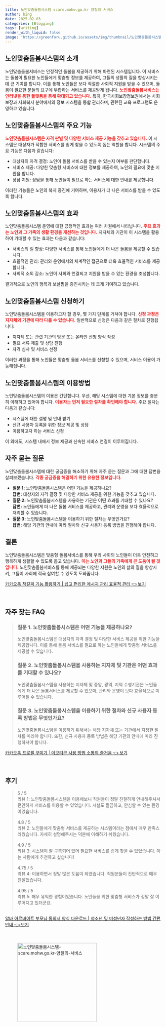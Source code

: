 ```yaml
---
title: 노인맞춤돌봄시스템 scare.mohw.go.kr 양질의 서비스
author: bing
date: 2025-02-03
categories: [Blogging]
tags: [writing]
render_with_liquid: false
image: 'https://greenforu.github.io/assets/img/thumbnail/노인맞춤돌봄시스템-scare.mohw.go.kr-양질의-서비스.webp'
---
```



<h2 id='노인맞춤돌봄시스템의 소개'>노인맞춤돌봄시스템의 소개</h2>

<p>노인맞춤돌봄서비스는 안정적인 돌봄을 제공하기 위해 마련된 시스템입니다. 이 서비스는 돌봄이 필요한 노인들에게 맞춤형 정보를 제공하여, 그들의 생활의 질을 향상시키는 데 큰 기여를 합니다. 이를 통해 노인들은 보다 적절한 사회적 지원을 받을 수 있으며, 돌봄이 필요한 분들의 요구에 부합하는 서비스를 제공받게 됩니다. <b><span style="color: #ee2323;">노인맞춤돌봄서비스는 인터넷을 통한 플랫폼을 통해 확대되고 있습니다.</span></b> 특히, 한국사회보장정보원에서는 사회보장과 사회복지 분야에서의 정보 시스템을 통합 관리하며, 관련된 교육 프로그램도 운영하고 있습니다.</p>

<h2 id='노인맞춤돌봄시스템의 주요 기능'>노인맞춤돌봄시스템의 주요 기능</h2>

<p><b><span style="color: #ee2323;">노인맞춤돌봄시스템은 자격 판별 및 다양한 서비스 제공 기능을 갖추고 있습니다.</span></b> 이 시스템은 대상자가 적합한 서비스를 쉽게 찾을 수 있도록 돕는 역할을 합니다. 시스템의 주요 기능은 다음과 같습니다:</p>

<ul>
    <li>대상자의 자격 결정: 노인이 돌봄 서비스를 받을 수 있는지 여부를 판단합니다.</li>
    <li>서비스 제공: 다양한 맞춤형 서비스에 대한 정보를 제공하여, 노인의 필요에 맞춘 지원을 합니다.</li>
    <li>상담 지원: 상담을 통해 노인들이 필요로 하는 서비스에 대한 안내를 제공합니다.</li>
</ul>

<p>이러한 기능들은 노인의 복지 증진에 기여하며, 이용자가 더 나은 서비스를 받을 수 있도록 합니다.</p>

<h2 id='노인맞춤돌봄시스템의 효과'>노인맞춤돌봄시스템의 효과</h2>

<p>노인맞춤돌봄시스템 운영에 대한 긍정적인 효과는 여러 차원에서 나타납니다. <b><span style="color: #ee2323;">주요 효과는 노인과 그 가족의 생활 환경을 개선하는 것입니다.</span></b> 지자체와 기관이 이 시스템을 활용하여 기대할 수 있는 효과는 다음과 같습니다:</p>

<ul>
    <li>서비스의 질 향상: 다양한 서비스를 통해 노인들에게 더 나은 돌봄을 제공할 수 있습니다.</li>
    <li>효율적인 관리: 관리와 운영에서의 체계적인 접근으로 더욱 효율적인 서비스를 제공합니다.</li>
    <li>사회적 소외 감소: 노인이 사회와 연결되고 지원을 받을 수 있는 환경을 조성합니다.</li>
</ul>

<p>결과적으로 노인의 행복과 보살핌을 증진시키는 데 크게 기여하고 있습니다.</p>

<h2 id='노인맞춤돌봄시스템 신청하기'>노인맞춤돌봄시스템 신청하기</h2>

<p>노인맞춤돌봄시스템을 이용하고자 할 경우, 몇 가지 단계를 거쳐야 합니다. <b><span style="color: #ee2323;">신청 과정은 지자체와 기관에 따라 다를 수 있습니다.</span></b> 일반적으로 신청은 다음과 같은 절차로 진행됩니다:</p>

<ul>
    <li>지자체 또는 관련 기관의 방문 또는 온라인 신청 양식 작성</li>
    <li>필요 서류 제출 및 상담 진행</li>
    <li>자격 심사 및 서비스 선정</li>
</ul>

<p>이러한 과정을 통해 노인들은 맞춤형 돌봄 서비스를 신청할 수 있으며, 서비스 이용이 가능해집니다.</p>

<h2 id='노인맞춤돌봄시스템의 이용방법'>노인맞춤돌봄시스템의 이용방법</h2>

<p>노인맞춤돌봄시스템의 이용은 간단합니다. 우선, 해당 시스템에 대한 기본 정보를 충분히 이해하고 있어야 합니다. <b><span style="color: #ee2323;">이용자는 먼저 필요한 절차를 확인해야 합니다.</span></b> 주요 절차는 다음과 같습니다:</p>

<ul>
    <li>시스템에 대한 설명 및 안내 받기</li>
    <li>신규 사용자 등록을 위한 정보 제공 및 상담</li>
    <li>이용하고자 하는 서비스 신청</li>
</ul>

<p>이 외에도, 시스템 내에서 정보 제공과 신속한 서비스 연결이 이루어집니다.</p>

<h2 id='자주 묻는 질문'>자주 묻는 질문</h2>

<p>노인맞춤돌봄시스템에 대한 궁금증을 해소하기 위해 자주 묻는 질문과 그에 대한 답변을 살펴보겠습니다. <b><span style="color: #ee2323;">각종 궁금증을 해결하기 위한 유용한 정보입니다.</span></b></p>

<ul>
    <li><b>질문 1:</b> 노인맞춤돌봄시스템은 어떤 기능을 제공하나요?<br><b>답변:</b> 대상자의 자격 결정 및 다양한 서비스 제공을 위한 기능을 갖추고 있습니다.</li>
    <li><b>질문 2:</b> 노인맞춤돌봄시스템을 사용하는 기관은 어떤 효과를 기대할 수 있나요?<br><b>답변:</b> 노인들에게 더 나은 돌봄 서비스를 제공하고, 관리와 운영을 보다 효율적으로 처리할 수 있습니다.</li>
    <li><b>질문 3:</b> 노인맞춤돌봄시스템을 이용하기 위한 절차는 무엇인가요?<br><b>답변:</b> 해당 기관의 안내에 따라 절차와 신규 사용자 등록 방법을 진행해야 합니다.</li>
</ul>

<h2 id='결론'>결론</h2>

<p>노인맞춤돌봄시스템은 맞춤형 돌봄서비스를 통해 우리 사회의 노인들이 더욱 안전하고 행복하게 생활할 수 있도록 돕고 있습니다. <b><span style="color: #ee2323;">이는 노인과 그들의 가족에게 큰 도움이 될 것입니다.</span></b> 노인맞춤돌봄서비스를 통해 제공되는 다양한 지원은 노인의 삶의 질을 향상시켜, 그들이 사회에 적극 참여할 수 있도록 도와줍니다.</p>


<p><a class="click-button" title="카카오톡 책갈피 기능 활용하기 | 쉽고 편리한 메시지 관리 효율적 관리" href="https://greenforu.github.io/posts/%EC%B9%B4%EC%B9%B4%EC%98%A4%ED%86%A1-%EC%B1%85%EA%B0%88%ED%94%BC-%EA%B8%B0%EB%8A%A5-%ED%99%9C%EC%9A%A9%ED%95%98%EA%B8%B0-%EC%89%BD%EA%B3%A0-%ED%8E%B8%EB%A6%AC%ED%95%9C-%EB%A9%94%EC%8B%9C%EC%A7%80-%EA%B4%80%EB%A6%AC-%ED%9A%A8%EC%9C%A8%EC%A0%81-%EA%B4%80%EB%A6%AC/" rel="dofollow">카카오톡 책갈피 기능 활용하기 | 쉽고 편리한 메시지 관리 효율적 관리 👈 보기</a></p><br>
<h2 id='자주_찾는_FAQ'>자주 찾는 FAQ</h2>
<div itemscope="" itemtype="https://schema.org/FAQPage"> 
<blockquote> 
<div itemscope="" itemprop="mainEntity" itemtype="https://schema.org/Question"> 
<h3 itemprop="name">질문 1. 노인맞춤돌봄시스템은 어떤 기능을 제공하나요?</h3> 
<div itemscope="" itemprop="acceptedAnswer" itemtype="https://schema.org/Answer"> 
<span itemprop="text"> 
<p>노인맞춤돌봄시스템은 대상자의 자격 결정 및 다양한 서비스 제공을 위한 기능을 제공합니다. 이를 통해 돌봄 서비스를 필요로 하는 노인들에게 맞춤형 서비스를 제공할 수 있습니다.</p> 
</span> 
</div> 
</div> 
<div itemscope="" itemprop="mainEntity" itemtype="https://schema.org/Question"> 
<h3 itemprop="name">질문 2. 노인맞춤돌봄시스템을 사용하는 지자체 및 기관은 어떤 효과를 기대할 수 있나요?</h3> 
<div itemscope="" itemprop="acceptedAnswer" itemtype="https://schema.org/Answer"> 
<span itemprop="text"> 
<p>노인맞춤돌봄시스템을 사용하는 지자체 및 중앙, 광역, 지역 수행기관은 노인들에게 더 나은 돌봄서비스를 제공할 수 있으며, 관리와 운영이 보다 효율적으로 이루어질 수 있습니다.</p> 
</span> 
</div> 
</div> 
<div itemscope="" itemprop="mainEntity" itemtype="https://schema.org/Question"> 
<h3 itemprop="name">질문 3. 노인맞춤돌봄시스템을 이용하기 위한 절차와 신규 사용자 등록 방법은 무엇인가요?</h3> 
<div itemscope="" itemprop="acceptedAnswer" itemtype="https://schema.org/Answer"> 
<span itemprop="text"> 
<p>노인맞춤돌봄시스템을 이용하기 위해서는 해당 지자체 또는 기관에서 지정한 절차를 따라야 합니다. 또한, 신규 사용자 등록 방법은 해당 기관의 안내에 따라 진행하셔야 합니다.</p> 
</span> 
</div> 
</div> 
</blockquote> 
</div>
<p><a class="click-button" title="카카오톡 프로필 꾸미기 | 이모티콘 사용 방법 소통의 즐거움" href="https://greenforu.github.io/posts/%EC%B9%B4%EC%B9%B4%EC%98%A4%ED%86%A1-%ED%94%84%EB%A1%9C%ED%95%84-%EA%BE%B8%EB%AF%B8%EA%B8%B0-%EC%9D%B4%EB%AA%A8%ED%8B%B0%EC%BD%98-%EC%82%AC%EC%9A%A9-%EB%B0%A9%EB%B2%95-%EC%86%8C%ED%86%B5%EC%9D%98-%EC%A6%90%EA%B1%B0%EC%9B%80/" rel="dofollow">카카오톡 프로필 꾸미기 | 이모티콘 사용 방법 소통의 즐거움 👈 보기</a></p><br>
<h2 id='후기'>후기</h2>
<div itemscope itemtype="https://schema.org/Product">
  <blockquote>
  <div itemprop="review" itemscope itemtype="https://schema.org/Review">
      <div itemprop="reviewRating" itemscope itemtype="https://schema.org/Rating"> <span itemprop="ratingValue">5</span> / <span itemprop="bestRating">5</span> </div>
      <span itemprop="reviewBody">리뷰 1: 노인맞춤돌봄시스템을 이용해보니 직원들이 정말 친절하게 안내해주셔서 편안하게 서비스를 이용할 수 있었습니다. 시설도 깔끔하고, 안심할 수 있는 환경이었습니다.</span>
  </div>
  <br>
  <div itemprop="review" itemscope itemtype="https://schema.org/Review">
      <div itemprop="reviewRating" itemscope itemtype="https://schema.org/Rating"> <span itemprop="ratingValue">4.8</span> / <span itemprop="bestRating">5</span> </div>
      <span itemprop="reviewBody">리뷰 2: 노인들에게 맞춤형 서비스를 제공하는 시스템이라는 점에서 매우 만족스러웠습니다. 자세히 설명해주시는 덕분에 이해하기 쉬웠습니다.</span>
  </div>
  <br>
  <div itemprop="review" itemscope itemtype="https://schema.org/Review">
      <div itemprop="reviewRating" itemscope itemtype="https://schema.org/Rating"> <span itemprop="ratingValue">4.9</span> / <span itemprop="bestRating">5</span> </div>
      <span itemprop="reviewBody">리뷰 3: 시스템이 잘 구축되어 있어 필요한 서비스를 쉽게 찾을 수 있었습니다. 아는 사람에게 추천하고 싶습니다!</span>
  </div>
  <br>
  <div itemprop="review" itemscope itemtype="https://schema.org/Review">
      <div itemprop="reviewRating" itemscope itemtype="https://schema.org/Rating"> <span itemprop="ratingValue">4.75</span> / <span itemprop="bestRating">5</span> </div>
      <span itemprop="reviewBody">리뷰 4: 이용하면서 정말 많은 도움이 되었습니다. 직원분들이 전반적으로 매우 친절했습니다.</span>
  </div>
  <br>
  <div itemprop="review" itemscope itemtype="https://schema.org/Review">
      <div itemprop="reviewRating" itemscope itemtype="https://schema.org/Rating"> <span itemprop="ratingValue">4.95</span> / <span itemprop="bestRating">5</span> </div>
      <span itemprop="reviewBody">리뷰 5: 매우 유익한 경험이었습니다. 노인들을 위한 맞춤형 서비스가 정말 잘 이루어지고 있더군요.</span>
  </div>
  <br>
  </blockquote>
</div>
<p><a class="click-button" title="알바 아르바이트 부모님 동의서 양식 다운로드 | 청소년 및 미성년자 작성하는 방법 간편 안내" href="https://greenforu.github.io/posts/%EC%95%8C%EB%B0%94-%EC%95%84%EB%A5%B4%EB%B0%94%EC%9D%B4%ED%8A%B8-%EB%B6%80%EB%AA%A8%EB%8B%98-%EB%8F%99%EC%9D%98%EC%84%9C-%EC%96%91%EC%8B%9D-%EB%8B%A4%EC%9A%B4%EB%A1%9C%EB%93%9C-%EC%B2%AD%EC%86%8C%EB%85%84-%EB%B0%8F-%EB%AF%B8%EC%84%B1%EB%85%84%EC%9E%90-%EC%9E%91%EC%84%B1%ED%95%98%EB%8A%94-%EB%B0%A9%EB%B2%95-%EA%B0%84%ED%8E%B8-%EC%95%88%EB%82%B4/" rel="dofollow">알바 아르바이트 부모님 동의서 양식 다운로드 | 청소년 및 미성년자 작성하는 방법 간편 안내 👈 보기</a></p><br>
<figure class="image"><img src="https://greenforu.github.io/assets/img/thumbnail/노인맞춤돌봄시스템-scare.mohw.go.kr-양질의-서비스.webp" alt="노인맞춤돌봄시스템-scare.mohw.go.kr-양질의-서비스" width="256" height="256"></figure>